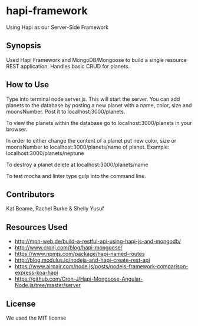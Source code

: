 # hapi-framework
Using Hapi as our Server-Side Framework
## Synopsis
Used Hapi Framework and MongoDB/Mongoose to build a single resource REST application. Handles basic CRUD for planets.

## How to Use
Type into terminal node server.js. This will start the server. You can add planets to the database by posting a new planet with a name, color, size and moonsNumber. Post it to localhost:3000/planets.

To view the planets within the database go to localhost:3000/planets in your browser.

In order to either change the content of a planet put new color, size or moonsNumber to localhost:3000/planets/name of planet. Example: localhost:3000/planets/neptune

To destroy a planet delete at localhost:3000/planets/name

To test mocha and linter type gulp into the command line.

## Contributors
Kat Beame,
Rachel Burke &
Shelly Yusuf

## Resources Used

  * http://mph-web.de/build-a-restful-api-using-hapi-js-and-mongodb/
  * http://www.cronj.com/blog/hapi-mongoose/
  * https://www.npmjs.com/package/hapi-named-routes
  * http://blog.modulus.io/nodejs-and-hapi-create-rest-api
  * https://www.airpair.com/node.js/posts/nodejs-framework-comparison-express-koa-hapi
  * https://github.com/Cron-J/Hapi-Mongoose-Angular-Node.js/tree/master/server

## License
We used the MIT license
